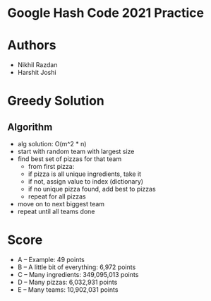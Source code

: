 # Google Hash Code 2021 Practice
# Authors
- Nikhil Razdan
- Harshit Joshi
# Greedy Solution
## Algorithm
- alg solution: O(m^2 * n)
- start with random team with largest size
- find best set of pizzas for that team
  - from first pizza:
  - if pizza is all unique ingredients, take it
  - if not, assign value to index (dictionary)
  - if no unique pizza found, add best to pizzas
  - repeat for all pizzas
- move on to next biggest team
- repeat until all teams done

# Score
- A – Example: 49 points
- B – A little bit of everything: 6,972 points
- C – Many ingredients: 349,095,013 points
- D – Many pizzas: 6,032,931 points
- E – Many teams: 10,902,031 points
